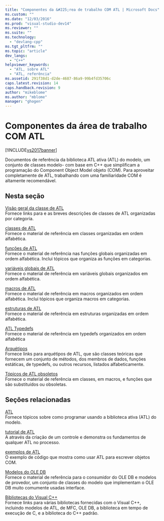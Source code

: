 ```yaml
---
title: "Componentes da &#225;rea de trabalho COM ATL | Microsoft Docs"
ms.custom: ""
ms.date: "12/03/2016"
ms.prod: "visual-studio-dev14"
ms.reviewer: ""
ms.suite: ""
ms.technology: 
  - "devlang-cpp"
ms.tgt_pltfrm: ""
ms.topic: "article"
dev_langs: 
  - "C++"
helpviewer_keywords: 
  - "ATL, sobre ATL"
  - "ATL, referência"
ms.assetid: 291f38d1-d2de-4687-86a9-99b4fd35706c
caps.latest.revision: 14
caps.handback.revision: 9
author: "mikeblome"
ms.author: "mblome"
manager: "ghogen"
---
```

# Componentes da &#225;rea de trabalho COM ATL
[!INCLUDE[vs2017banner](../assembler/inline/includes/vs2017banner.md)]

Documentos de referência da biblioteca ATL ativa \(ATL\) do modelo, um conjunto de classes modelo\- com base em C\+\+ que simplificam a programação do Component Object Model objeto \(COM\).  Para aproveitar completamente de ATL, trabalhando com uma familiaridade COM é altamente recomendável.  
  
## Nesta seção  
 [Visão geral da classe de ATL](../atl/atl-class-overview.md)  
 Fornece links para e as breves descrições de classes de ATL organizadas por categoria.  
  
 [classes de ATL](../atl/reference/atl-classes.md)  
 Fornece o material de referência em classes organizadas em ordem alfabética.  
  
 [funções de ATL](../atl/reference/atl-functions.md)  
 Fornece o material de referência nas funções globais organizadas em ordem alfabética.  Inclui tópicos que organiza as funções em categorias.  
  
 [variáveis globais de ATL](../Topic/ATL%20Global%20Variables.md)  
 Fornece o material de referência em variáveis globais organizados em ordem alfabética.  
  
 [macros de ATL](../atl/reference/atl-macros.md)  
 Fornece o material de referência em macros organizados em ordem alfabética.  Inclui tópicos que organiza macros em categorias.  
  
 [estruturas de ATL](../atl/reference/atl-structures.md)  
 Fornece o material de referência em estruturas organizadas em ordem alfabética.  
  
 [ATL Typedefs](../atl/reference/atl-typedefs.md)  
 Fornece o material de referência em typedefs organizados em ordem alfabética  
  
 [Arquétipos](../atl/reference/atl-archetypes.md)  
 Fornece links para arquétipos de ATL, que são classes teóricas que fornecem um conjunto de métodos, dos membros de dados, funções estáticas, de typedefs, ou outros recursos, listados alfabeticamente.  
  
 [Tópicos de ATL obsoletos](http://msdn.microsoft.com/pt-br/7af0223d-148e-4a4c-bf9c-3e916a3b67ec)  
 Fornece o material de referência em classes, em macros, e funções que são substituídos ou obsoletas.  
  
## Seções relacionadas  
 [ATL](../atl/active-template-library-atl-concepts.md)  
 Fornece tópicos sobre como programar usando a biblioteca ativa \(ATL\) do modelo.  
  
 [tutorial de ATL](../Topic/Active%20Template%20Library%20\(ATL\)%20Tutorial.md)  
 A através da criação de um controle e demonstra os fundamentos de qualquer ATL no processo.  
  
 [exemplos de ATL](../top/visual-cpp-samples.md)  
 O exemplo de código que mostra como usar ATL para escrever objetos COM.  
  
 [Modelos do OLE DB](../Topic/OLE%20DB%20Templates.md)  
 Fornece o material de referência para o consumidor do OLE DB e modelos de provedor, um conjunto de classes do modelo que implementam o OLE DB muito comumente usadas interface.  
  
 [Bibliotecas do Visual C\+\+](http://msdn.microsoft.com/pt-br/fec23c40-10c0-4857-9cdc-33a3b99b30ae)  
 Fornece links para várias bibliotecas fornecidas com o Visual C\+\+, incluindo modelos de ATL, de MFC, OLE DB, a biblioteca em tempo de execução de C, e a biblioteca do C\+\+ padrão.